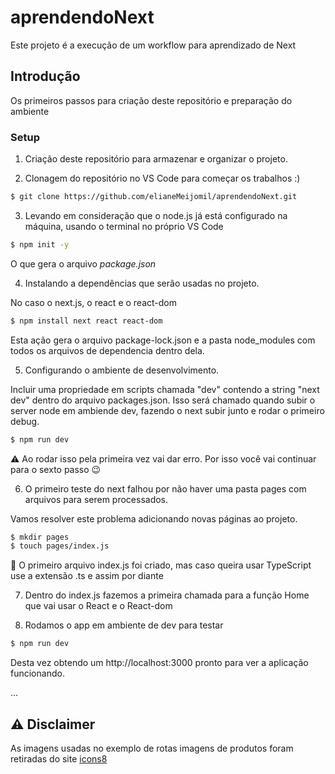 # aprendendoNext
Este projeto é a execução de um workflow para aprendizado de Next

## Introdução
Os primeiros passos para criação deste repositório e preparação do ambiente

### Setup

1. Criação deste repositório para armazenar e organizar o projeto.

2. Clonagem do repositório no VS Code para começar os trabalhos :)

  ```bash
  $ git clone https://github.com/elianeMeijomil/aprendendoNext.git
  ```

3. Levando em consideração que o node.js já está configurado na máquina, usando o terminal no próprio VS Code

  ```bash
  $ npm init -y
  ```
O que gera o arquivo *package.json*

4. Instalando a dependências que serão usadas no projeto.

No caso o next.js, o react e o react-dom 

  ```bash
  $ npm install next react react-dom
  ```
Esta ação gera o arquivo package-lock.json e a pasta node_modules com todos os arquivos de dependencia dentro dela.

5. Configurando o ambiente de desenvolvimento.

Incluir uma propriedade em scripts chamada "dev" contendo a string "next dev" dentro do arquivo packages.json.
Isso será chamado quando subir o server node em ambiende dev, fazendo o next subir junto e rodar o primeiro debug.

  ```bash
  $ npm run dev
  ```
:warning: Ao rodar isso pela primeira vez vai dar erro. Por isso você vai continuar para o sexto passo :wink:

6. O primeiro teste do next falhou por não haver uma pasta pages com arquivos para serem processados.

Vamos resolver este problema adicionando novas páginas ao projeto.

  ```bash
  $ mkdir pages
  $ touch pages/index.js
  ```
:memo: O primeiro arquivo index.js foi criado, mas caso queira usar TypeScript use a extensão .ts e assim por diante

7. Dentro do index.js fazemos a primeira chamada para a função Home que vai usar o React e o React-dom

8. Rodamos o app em ambiente de dev para testar

  ```bash
  $ npm run dev
  ```
Desta vez obtendo um http://localhost:3000 pronto para ver a aplicação funcionando.

...

## :warning: Disclaimer

As imagens usadas no exemplo de rotas imagens de produtos foram retiradas do site [icons8](https://icons8.com/)

